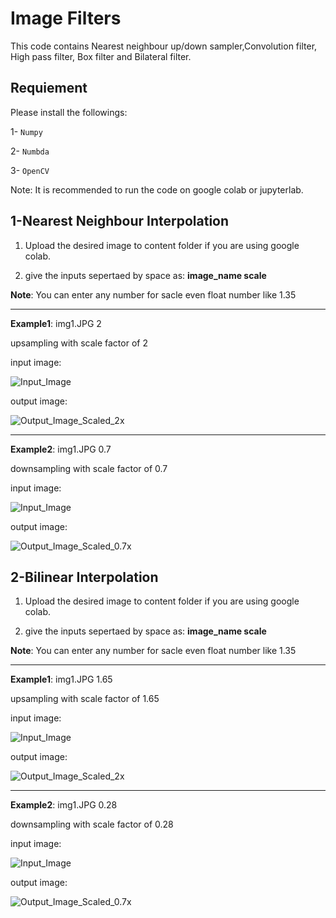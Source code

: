 # Image Filters

This code contains Nearest neighbour up/down sampler,Convolution filter, High pass filter, Box filter and Bilateral filter.

## Requiement
Please install the followings:

1- <code>Numpy</code>

2- <code>Numbda</code>

3- <code>OpenCV</code>

Note: It is recommended to run the code on google colab or jupyterlab.

## 1-Nearest Neighbour Interpolation
1. Upload the desired image to content folder if you are using google colab.

2. give the inputs sepertaed by space as: **image_name scale**



**Note**: You can enter any number for sacle even float number like 1.35


---
**Example1**: img1.JPG 2

upsampling with scale factor of 2

input image:

![Input_Image](https://github.com/M-Moeini/Test/blob/main/Pictures/img1.JPG)

output image:

![Output_Image_Scaled_2x](https://github.com/M-Moeini/Test/blob/main/Pictures/img1_NNI_US.jpg)

---

**Example2**: img1.JPG 0.7

downsampling with scale factor of 0.7

input image:

![Input_Image](https://github.com/M-Moeini/Test/blob/main/Pictures/img1.JPG)

output image:

![Output_Image_Scaled_0.7x](https://github.com/M-Moeini/Test/blob/main/Pictures/img1_NNI_DS.jpg)



## 2-Bilinear Interpolation
1. Upload the desired image to content folder if you are using google colab.

2. give the inputs sepertaed by space as: **image_name scale**



**Note**: You can enter any number for sacle even float number like 1.35


---
**Example1**: img1.JPG 1.65

upsampling with scale factor of 1.65

input image:

![Input_Image](https://github.com/M-Moeini/Test/blob/main/Pictures/img1.JPG)

output image:

![Output_Image_Scaled_2x](https://github.com/M-Moeini/Test/blob/main/Pictures/img1_BLF_US.jpg)

---

**Example2**: img1.JPG 0.28

downsampling with scale factor of 0.28

input image:

![Input_Image](https://github.com/M-Moeini/Test/blob/main/Pictures/img1.JPG)

output image:

![Output_Image_Scaled_0.7x](https://github.com/M-Moeini/Test/blob/main/Pictures/img1_BLF_DS.jpg)
